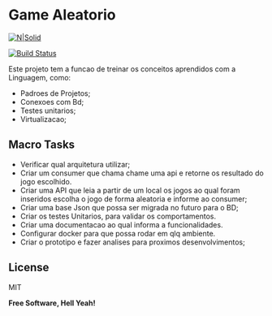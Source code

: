 # Game Aleatorio

[![N|Solid](https://cldup.com/dTxpPi9lDf.thumb.png)](https://nodesource.com/products/nsolid)

[![Build Status](https://travis-ci.org/joemccann/dillinger.svg?branch=master)](https://travis-ci.org/joemccann/dillinger)

Este projeto tem a funcao de treinar os conceitos aprendidos com a Linguagem, como:
- Padroes de Projetos;
- Conexoes com Bd;
- Testes unitarios;
- Virtualizacao;

## Macro Tasks
- Verificar qual arquitetura utilizar;
- Criar um consumer que chama chame uma api e retorne os resultado do jogo escolhido.
- Criar uma API que leia a partir de um local os jogos ao qual foram inseridos escolha o jogo
   de forma aleatoria e informe ao consumer;
- Criar uma base Json que possa ser migrada no futuro para o BD;
- Criar os testes Unitarios, para validar os comportamentos.
- Criar uma documentacao ao qual informa a funcionalidades.
- Configurar docker para que possa rodar em qlq ambiente.
- Criar o prototipo e fazer analises para proximos desenvolvimentos;




## License

MIT

**Free Software, Hell Yeah!**
